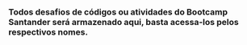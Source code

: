 ### Todos desafios de códigos ou atividades do Bootcamp Santander será armazenado aqui, basta acessa-los pelos respectivos nomes.
